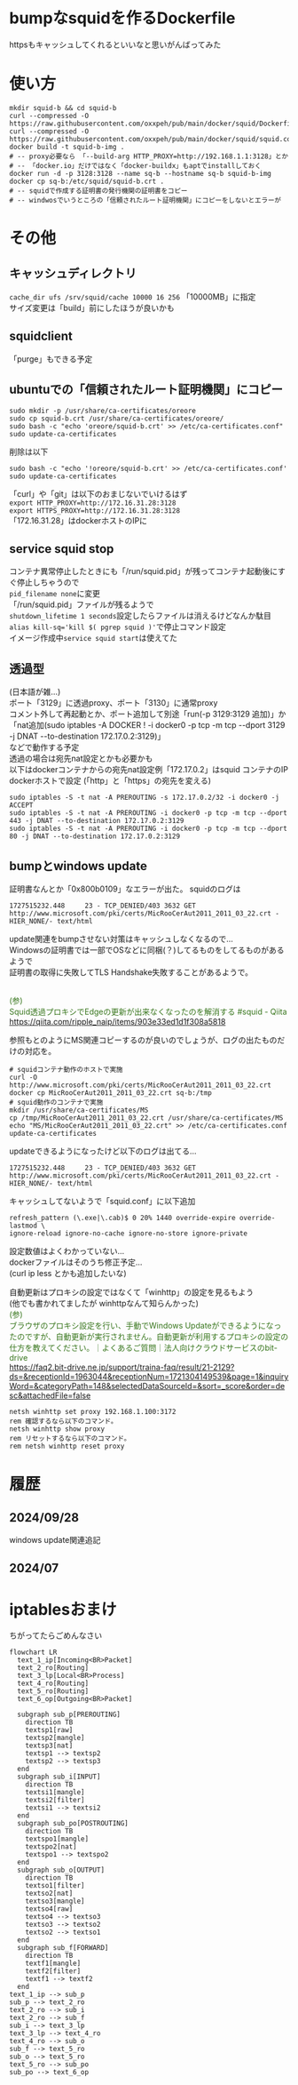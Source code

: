 # bumpなsquidを作るDockerfile
httpsもキャッシュしてくれるといいなと思いがんばってみた

# 使い方
```
mkdir squid-b && cd squid-b
curl --compressed -O https://raw.githubusercontent.com/oxxpeh/pub/main/docker/squid/Dockerfile
curl --compressed -O https://raw.githubusercontent.com/oxxpeh/pub/main/docker/squid/squid.conf
docker build -t squid-b-img .
# -- proxy必要なら 「--build-arg HTTP_PROXY=http://192.168.1.1:3128」とか
# -- 「docker.io」だけではなく「docker-buildx」もaptでinstallしておく
docker run -d -p 3128:3128 --name sq-b --hostname sq-b squid-b-img
docker cp sq-b:/etc/squid/squid-b.crt .
# -- squidで作成する証明書の発行機関の証明書をコピー
# -- windwosでいうところの「信頼されたルート証明機関」にコピーをしないとエラーが
```

# その他
## キャッシュディレクトリ
`cache_dir ufs /srv/squid/cache 10000 16 256` 「10000MB」に指定<BR>
サイズ変更は「build」前にしたほうが良いかも
## squidclient
「purge」もできる予定
## ubuntuでの「信頼されたルート証明機関」にコピー
```
sudo mkdir -p /usr/share/ca-certificates/oreore
sudo cp squid-b.crt /usr/share/ca-certificates/oreore/
sudo bash -c "echo 'oreore/squid-b.crt' >> /etc/ca-certificates.conf"
sudo update-ca-certificates
```
削除は以下
```
sudo bash -c "echo '!oreore/squid-b.crt' >> /etc/ca-certificates.conf'
sudo update-ca-certificates
```
「curl」や「git」は以下のおまじないでいけるはず<BR>
`export HTTP_PROXY=http://172.16.31.28:3128`<BR>
`export HTTPS_PROXY=http://172.16.31.28:3128`<BR>
「172.16.31.28」はdockerホストのIPに
## service squid stop
コンテナ異常停止したときにも「/run/squid.pid」が残ってコンテナ起動後にすぐ停止しちゃうので<BR>
`pid_filename none`に変更<BR>
「/run/squid.pid」ファイルが残るようで<BR>
`shutdown_lifetime 1 seconds`設定したらファイルは消えるけどなんか駄目<BR>
`alias kill-sq='kill $( pgrep squid )'`で停止コマンド設定<BR>
イメージ作成中`service squid start`は使えてた
## 透過型
(日本語が雑…)<BR>
ポート「3129」に透過proxy、ポート「3130」に通常proxy<BR>
コメント外して再起動とか、ポート追加して別途「run(-p 3129:3129 追加)」か<BR>
「nat追加(sudo iptables -A DOCKER ! -i docker0 -p tcp -m tcp --dport 3129 -j DNAT --to-destination 172.17.0.2:3129)」<BR>
などで動作する予定<BR>
透過の場合は宛先nat設定とかも必要かも<BR>
以下はdockerコンテナからの宛先nat設定例「172.17.0.2」はsquid コンテナのIP
dockerホストで設定
(「http」と「https」の宛先を変える)
```
sudo iptables -S -t nat -A PREROUTING -s 172.17.0.2/32 -i docker0 -j ACCEPT
sudo iptables -S -t nat -A PREROUTING -i docker0 -p tcp -m tcp --dport 443 -j DNAT --to-destination 172.17.0.2:3129
sudo iptables -S -t nat -A PREROUTING -i docker0 -p tcp -m tcp --dport 80 -j DNAT --to-destination 172.17.0.2:3129
```
## bumpとwindows update
証明書なんとか「0x800b0109」なエラーが出た。
squidのログは
```
1727515232.448     23 - TCP_DENIED/403 3632 GET http://www.microsoft.com/pki/certs/MicRooCerAut2011_2011_03_22.crt - HIER_NONE/- text/html
```
update関連をbumpさせない対策はキャッシュしなくなるので…  
Windowsの証明書では一部でOSなどに同梱(？)してるものをしてるものがあるようで  
証明書の取得に失敗してTLS Handshake失敗することがあるようで。  

<span style="color: #38761d;"><br>(参)<br>Squid透過プロキシでEdgeの更新が出来なくなったのを解消する #squid - Qiita<br>https://qiita.com/ripple_naip/items/903e33ed1d1f308a5818</span><br>

参照もとのようにMS関連コピーするのが良いのでしょうが、ログの出たものだけの対応を。
```
# squidコンテナ動作のホストで実施
curl -O http://www.microsoft.com/pki/certs/MicRooCerAut2011_2011_03_22.crt
docker cp MicRooCerAut2011_2011_03_22.crt sq-b:/tmp
# squid動作のコンテナで実施
mkdir /usr/share/ca-certificates/MS
cp /tmp/MicRooCerAut2011_2011_03_22.crt /usr/share/ca-certificates/MS
echo "MS/MicRooCerAut2011_2011_03_22.crt" >> /etc/ca-certificates.conf
update-ca-certificates
```
updateできるようになったけど以下のログは出てる…
```
1727515232.448     23 - TCP_DENIED/403 3632 GET http://www.microsoft.com/pki/certs/MicRooCerAut2011_2011_03_22.crt - HIER_NONE/- text/html
```
キャッシュしてないようで「squid.conf」に以下追加
```
refresh_pattern (\.exe|\.cab)$ 0 20% 1440 override-expire override-lastmod \
ignore-reload ignore-no-cache ignore-no-store ignore-private
```
設定数値はよくわかっていない…   
dockerファイルはそのうち修正予定…   
(curl ip less とかも追加したいな)

自動更新はプロキシの設定ではなくて「winhttp」の設定を見るもよう  
(他でも書かれてましたが winhttpなんて知らんかった)
<span style="color: #38761d;"><br>(参)<br>ブラウザのプロキシ設定を行い、手動でWindows Updateができるようになったのですが、自動更新が実行されません。自動更新が利用するプロキシの設定の仕方を教えてください。｜よくあるご質問｜法人向けクラウドサービスのbit-drive<br>https://faq2.bit-drive.ne.jp/support/traina-faq/result/21-2129?ds=&receptionId=1963044&receptionNum=1721304149539&page=1&inquiryWord=&categoryPath=148&selectedDataSourceId=&sort=_score&order=desc&attachedFile=false</span><br>
```
netsh winhttp set proxy 192.168.1.100:3172
rem 確認するなら以下のコマンド。
netsh winhttp show proxy
rem リセットするなら以下のコマンド。
rem netsh winhttp reset proxy
```

# 履歴
## 2024/09/28
windows update関連追記
## 2024/07
# iptablesおまけ
ちがってたらごめんなさい
```mermaid
flowchart LR
  text_1_ip[Incoming<BR>Packet]
  text_2_ro[Routing]
  text_3_lp[Local<BR>Process]
  text_4_ro[Routing]
  text_5_ro[Routing]
  text_6_op[Outgoing<BR>Packet]

  subgraph sub_p[PREROUTING]
    direction TB
    textsp1[raw]
    textsp2[mangle]
    textsp3[nat]
    textsp1 --> textsp2
    textsp2 --> textsp3
  end
  subgraph sub_i[INPUT]
    direction TB
    textsi1[mangle]
    textsi2[filter]
    textsi1 --> textsi2
  end
  subgraph sub_po[POSTROUTING]
    direction TB
    textspo1[mangle]
    textspo2[nat]
    textspo1 --> textspo2
  end
  subgraph sub_o[OUTPUT]
    direction TB
    textso1[filter]
    textso2[nat]
    textso3[mangle]
    textso4[raw]
    textso4 --> textso3
    textso3 --> textso2
    textso2 --> textso1
  end
  subgraph sub_f[FORWARD]
    direction TB
    textf1[mangle]
    textf2[filter]
    textf1 --> textf2
  end
text_1_ip --> sub_p
sub_p --> text_2_ro
text_2_ro --> sub_i
text_2_ro --> sub_f
sub_i --> text_3_lp
text_3_lp --> text_4_ro
text_4_ro --> sub_o
sub_f --> text_5_ro
sub_o --> text_5_ro
text_5_ro --> sub_po
sub_po --> text_6_op

```
